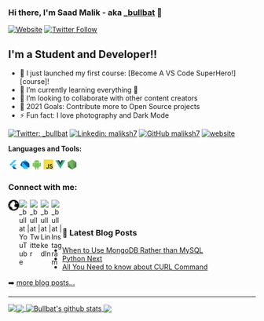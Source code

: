 ### Hi there, I'm Saad Malik - aka [_bullbat][website] 👋

[![Website](https://img.shields.io/website?label=_bullat&style=for-the-badge&url=http://saadmalik7.wordpress.com)](http://saadmalik7.wordpress.com/)
[![Twitter Follow](https://img.shields.io/twitter/follow/_bullat?color=1DA1F2&logo=twitter&style=for-the-badge)](https://twitter.com/_bullbat)

## I'm a Student and Developer!!

- 🔭 I just launched my first course: [Become A VS Code SuperHero!][course]!
- 🌱 I’m currently learning everything 🤣
- 👯 I’m looking to collaborate with other content creators
- 🥅 2021 Goals: Contribute more to Open Source projects
- ⚡ Fun fact: I love photography and Dark Mode

[![Twitter: _bullbat](https://img.shields.io/twitter/follow/_bullbat?style=social)](https://twitter.com/_bullbat)
[![Linkedin: maliksh7](https://img.shields.io/badge/-maliksh7-blue?style=flat-square&logo=Linkedin&logoColor=white&link=https://www.linkedin.com/in/maliksh7/)](https://www.linkedin.com/in/maliksh7/)
[![GitHub maliksh7](https://img.shields.io/github/followers/maliksh7?label=follow&style=social)](https://github.com/maliksh7)
[![website](https://img.shields.io/badge/PortfolioWebsite-saadmalik7.wordpress.com-2648ff?style=flat-square&logo=google-chrome)](http://saadmalik7.wordpress.com/)

**Languages and Tools:**  

<code><img height="20" src="https://raw.githubusercontent.com/github/explore/80688e429a7d4ef2fca1e82350fe8e3517d3494d/topics/flutter/flutter.png"></code>
<code><img height="20" src="https://raw.githubusercontent.com/github/explore/80688e429a7d4ef2fca1e82350fe8e3517d3494d/topics/dart/dart.png"></code>
<code><img height="20" src="https://raw.githubusercontent.com/github/explore/80688e429a7d4ef2fca1e82350fe8e3517d3494d/topics/android/android.png"></code>
<code><img height="20" src="https://raw.githubusercontent.com/github/explore/80688e429a7d4ef2fca1e82350fe8e3517d3494d/topics/javascript/javascript.png"></code>
<code><img height="20" src="https://raw.githubusercontent.com/github/explore/80688e429a7d4ef2fca1e82350fe8e3517d3494d/topics/vue/vue.png"></code>
<code><img height="20" src="https://raw.githubusercontent.com/github/explore/80688e429a7d4ef2fca1e82350fe8e3517d3494d/topics/nodejs/nodejs.png"></code>    



### Connect with me:

[<img align="left" alt="saadmalik7.wordpress.com" width="22px" src="https://raw.githubusercontent.com/iconic/open-iconic/master/svg/globe.svg" />][website]
[<img align="left" alt="_bullat | YouTube" width="22px" src="https://cdn.jsdelivr.net/npm/simple-icons@v3/icons/youtube.svg" />][youtube]
[<img align="left" alt="_bullat | Twitter" width="22px" src="https://cdn.jsdelivr.net/npm/simple-icons@v3/icons/twitter.svg" />][twitter]
[<img align="left" alt="_bullat | LinkedIn" width="22px" src="https://cdn.jsdelivr.net/npm/simple-icons@v3/icons/linkedin.svg" />][linkedin]
[<img align="left" alt="_bullat | Instagram" width="22px" src="https://cdn.jsdelivr.net/npm/simple-icons@v3/icons/instagram.svg" />][instagram]

<br />
  
<br />




### 📕 Latest Blog Posts

<!-- BLOG-POST-LIST:START -->
- [When to Use MongoDB Rather than MySQL](https://saadmalik7.wordpress.com/2021/06/03/when-to-use-mongodb-rather-than-mysql/)
- [Python Next](https://saadmalik7.wordpress.com/2021/05/10/python-next/)
- [All You Need to know about CURL Command](https://saadmalik7.wordpress.com/2019/08/04/all-you-need-to-know-about-curl-command/)
<!-- BLOG-POST-LIST:END -->

➡️ [more blog posts...](http://saadmalik7.wordpress.com/)

---

<a href="https://github.com/maliksh7">
  <img align="center" src="https://github-readme-stats.vercel.app/api/top-langs/?username=maliksh7&theme=light&hide_langs_below=1" />
</a>
<a href="https://github.com/maliksh7">
 <img align="center" src="https://github-readme-stats.vercel.app/api?username=maliksh7&show_icons=true&theme=light&line_height=27" alt="Bullbat's github stats"/>
</a>
<a href="https://github.com/maliksh7/Andriod-iOS-Dev---Flutter">
  <img align="center" src="https://github-readme-stats.vercel.app/api/pin/?username=maliksh7&repo=Andriod-iOS-Dev---Flutter&theme=light" />

</a>
<a href="https://github.com/maliksh7/MALICIOUS-ACTIVITY-DETECTION-USING-BERT">
 <img align="left" src="https://github-readme-stats.vercel.app/api/pin/?username=maliksh7&repo=MALICIOUS-ACTIVITY-DETECTION-USING-BERT&theme=light" />
</a>



[website]: http://saadmalik7.wordpress.com/
[twitter]: https://twitter.com/_bullbat
[youtube]: https://www.youtube.com/channel/UC1aHUgPvEaNQW1X3B-ErYhA
[instagram]: https://www.instagram.com/_bullbat/
[linkedin]: https://www.linkedin.com/in/maliksh7/
